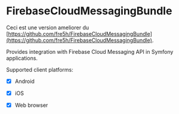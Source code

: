 
# FirebaseCloudMessagingBundle

Ceci est une version ameliorer du [https://github.com/fre5h/FirebaseCloudMessagingBundle](https://github.com/fre5h/FirebaseCloudMessagingBundle).

Provides integration with Firebase Cloud Messaging API in Symfony applications.

Supported client platforms:

* [x] Android
* [x] iOS
* [x] Web browser



